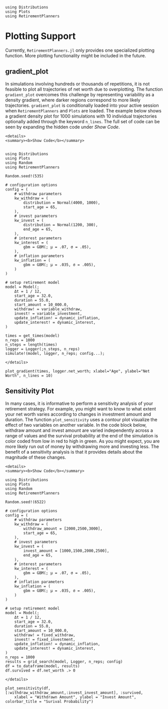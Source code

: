 ```@setup plotting
using Distributions
using Plots
using RetirementPlanners
```

# Plotting Support

Currently, `RetirementPlanners.jl` only provides one specialized plotting function. More plotting functionality might be included in the future. 


## gradient_plot 

 In simulations involving hundreds or thousands of repetitions, it is not feasible to plot all trajectories of net worth due to overplotting. The function `gradient_plot` overcomes this challenge by representing variability as a density gradient, where darker regions correspond to more likely trajectories. `gradient_plot` is conditionally loaded into your active session when `RetirementPlanners` and `Plots` are loaded. The example below shows a gradient density plot for 1000 simulations with 10 individual trajectories optionally added through the keyword `n_lines`. The full set of code can be seen by expanding the hidden code under *Show Code*.


```@raw html
<details>
<summary><b>Show Code</b></summary>
```
```@example plotting

using Distributions
using Plots
using Random
using RetirementPlanners

Random.seed!(535)

# configuration options
config = (
    # withdraw parameters 
    kw_withdraw = (
        distribution = Normal(4000, 1000),
        start_age = 65,
    ),
    # invest parameters
    kw_invest = (
        distribution = Normal(1200, 300),
        end_age = 65,
    ),
    # interest parameters
    kw_interest = (
        gbm = GBM(; μ = .07, σ = .05),
    ),
    # inflation parameters
    kw_inflation = (
        gbm = GBM(; μ = .035, σ = .005),
    )
)

# setup retirement model
model = Model(;
    Δt = 1 / 12,
    start_age = 32.0,
    duration = 55.0,
    start_amount = 10_000.0,
    withdraw! = variable_withdraw,
    invest! = variable_investment,
    update_inflation! = dynamic_inflation,
    update_interest! = dynamic_interest,
)

times = get_times(model)
n_reps = 1000
n_steps = length(times)
logger = Logger(;n_steps, n_reps)
simulate!(model, logger, n_reps; config...);

```
```@raw html
</details>
```

```@example plotting 
plot_gradient(times, logger.net_worth; xlabel="Age", ylabel="Net Worth", n_lines = 10)
```


## Sensitivity Plot 

In many cases, it is informative to perform a sensitivity analysis of your retirement strategy. For example, you might want to know to what extent your net worth varies according to changes in investment amount and duration. The function `plot_sensitivity` uses a contour plot visualize the effect of two variables on another variable. In the code block below, withdraw amount and invest amount are varied independently across a range of values and the survival probability at the end of the simulation is color coded from low in red to high in green. As you might expect, you are more likely run out of money by withdrawing more and investing less. The benefit of a sensitivity analysis is that it provides details about the magnitude of these changes. 

```@raw html
<details>
<summary><b>Show Code</b></summary>
```
```@example plotting
using Distributions
using Plots
using Random
using RetirementPlanners

Random.seed!(6522)

# configuration options
config = (
    # withdraw parameters 
    kw_withdraw = (
        withdraw_amount = [2000,2500,3000],
        start_age = 65,
    ),
    # invest parameters
    kw_invest = (
        invest_amount = [1000,1500,2000,2500],
        end_age = 65,
    ),
    # interest parameters
    kw_interest = (
        gbm = GBM(; μ = .07, σ = .05),
    ),
    # inflation parameters
    kw_inflation = (
        gbm = GBM(; μ = .035, σ = .005),
    )
)

# setup retirement model
model = Model(;
    Δt = 1 / 12,
    start_age = 32.0,
    duration = 55.0,
    start_amount = 10_000.0,
    withdraw! = fixed_withdraw,
    invest! = fixed_investment,
    update_inflation! = dynamic_inflation,
    update_interest! = dynamic_interest,
)
n_reps = 1000
results = grid_search(model, Logger, n_reps; config)
df = to_dataframe(model, results)
df.survived = df.net_worth .> 0

```
```@raw html
</details>
```
```@example plotting
plot_sensitivity(df, [:withdraw_withdraw_amount,:invest_invest_amount], :survived,
    xlabel = "Withdrawn Amount", ylabel = "Invest Amount", colorbar_title = "Surival Probability")
```